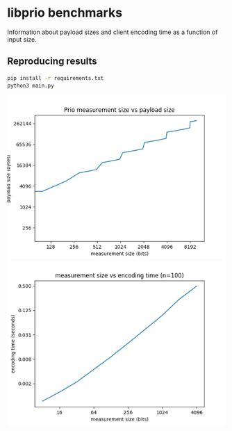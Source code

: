 # libprio benchmarks

Information about payload sizes and client encoding time as a function of input
size.

## Reproducing results

```bash
pip install -r requirements.txt
python3 main.py
```

![encrypted sizes](./encrypted_sizes.png)
![client encoding time](./client_encoding_time.png)